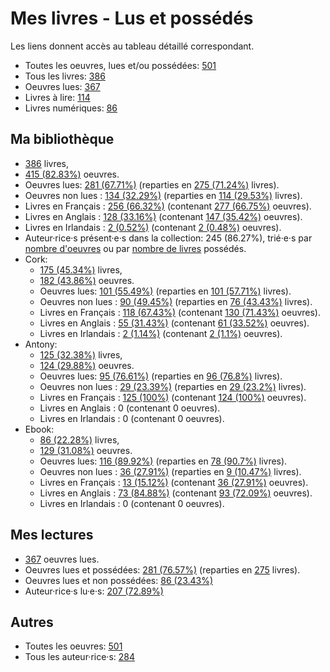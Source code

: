 # Mes livres - Lus et possédés

Les liens donnent accès au tableau détaillé correspondant.

- Toutes les oeuvres, lues et/ou possédées: [501](Lists/all_w.md)
- Tous les livres: [386](Lists/all_b.md)
- Oeuvres lues: [367](Lists/read_w.md)
- Livres à lire: [114](Lists/unread_owned_b.md)
- Livres numériques: [86](Lists/owned_ebook_b.md)

## Ma bibliothèque

- [386](Lists/owned_b.md) livres,
- [415 (82.83%)](Lists/owned_w.md) oeuvres.
- Oeuvres lues: [281 (67.71%)](Lists/read_owned_w.md) (reparties en [275 (71.24%)](Lists/read_owned_b.md) livres).
- Oeuvres non lues : [134 (32.29%)](Lists/unread_owned_w.md) (reparties en [114 (29.53%)](Lists/unread_owned_b.md) livres).
- Livres en Français : [256 (66.32%)](Lists/owned_fr_b.md) (contenant [277 (66.75%)](Lists/owned_fr_w.md) oeuvres).
- Livres en Anglais : [128 (33.16%)](Lists/owned_en_b.md) (contenant [147 (35.42%)](Lists/owned_en_w.md) oeuvres).
- Livres en Irlandais : [2 (0.52%)](Lists/owned_ga_b.md) (contenant [2 (0.48%)](Lists/owned_ga_w.md) oeuvres).
- Auteur·rice·s présent·e·s dans la collection: 245 (86.27%), trié·e·s par [nombre d'oeuvres](Lists/owned_w_a.md) ou par [nombre de livres](Lists/owned_b_a.md) possédés.
- Cork:
    - [175 (45.34%)](Lists/owned_cork_b.md) livres,
    - [182 (43.86%)](Lists/owned_cork_w.md) oeuvres.
    - Oeuvres lues: [101 (55.49%)](Lists/read_owned_cork_w.md) (reparties en [101 (57.71%)](Lists/read_owned_cork_b.md) livres).
    - Oeuvres non lues : [90 (49.45%)](Lists/unread_owned_cork_w.md) (reparties en [76 (43.43%)](Lists/unread_owned_cork_b.md) livres).
    - Livres en Français : [118 (67.43%)](Lists/owned_fr_cork_b.md) (contenant [130 (71.43%)](Lists/owned_fr_cork_w.md) oeuvres).
    - Livres en Anglais : [55 (31.43%)](Lists/owned_en_cork_b.md) (contenant [61 (33.52%)](Lists/owned_en_cork_w.md) oeuvres).
    - Livres en Irlandais : [2 (1.14%)](Lists/owned_ga_cork_b.md) (contenant [2 (1.1%)](Lists/owned_ga_cork_w.md) oeuvres).
- Antony:
    - [125 (32.38%)](Lists/owned_antony_b.md) livres,
    - [124 (29.88%)](Lists/owned_antony_w.md) oeuvres.
    - Oeuvres lues: [95 (76.61%)](Lists/read_owned_antony_w.md) (reparties en [96 (76.8%)](Lists/read_owned_antony_b.md) livres).
    - Oeuvres non lues : [29 (23.39%)](Lists/unread_owned_antony_w.md) (reparties en [29 (23.2%)](Lists/unread_owned_antony_b.md) livres).
    - Livres en Français : [125 (100%)](Lists/owned_fr_antony_b.md) (contenant [124 (100%)](Lists/owned_fr_antony_w.md) oeuvres).
    - Livres en Anglais : 0 (contenant 0 oeuvres).
    - Livres en Irlandais : 0 (contenant 0 oeuvres).
- Ebook:
    - [86 (22.28%)](Lists/owned_ebook_b.md) livres,
    - [129 (31.08%)](Lists/owned_ebook_w.md) oeuvres.
    - Oeuvres lues: [116 (89.92%)](Lists/read_owned_ebook_w.md) (reparties en [78 (90.7%)](Lists/read_owned_ebook_b.md) livres).
    - Oeuvres non lues : [36 (27.91%)](Lists/unread_owned_ebook_w.md) (reparties en [9 (10.47%)](Lists/unread_owned_ebook_b.md) livres).
    - Livres en Français : [13 (15.12%)](Lists/owned_fr_ebook_b.md) (contenant [36 (27.91%)](Lists/owned_fr_ebook_w.md) oeuvres).
    - Livres en Anglais : [73 (84.88%)](Lists/owned_en_ebook_b.md) (contenant [93 (72.09%)](Lists/owned_en_ebook_w.md) oeuvres).
    - Livres en Irlandais : 0 (contenant 0 oeuvres).

## Mes lectures

- [367](Lists/read_w.md) oeuvres lues.
- Oeuvres lues et possédées: [281 (76.57%)](Lists/read_owned_w.md) (reparties en [275](Lists/read_owned_b.md) livres).
- Oeuvres lues et non possédées: [86 (23.43%)](Lists/read_not_owned_w.md)
- Auteur·rice·s lu·e·s: [207 (72.89%)](Lists/read_a.md)

## Autres

- Toutes les oeuvres: [501](Lists/all_w.md)
- Tous les auteur·rice·s: [284](Lists/all_a.md)